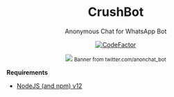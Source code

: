 <div align="center">

# CrushBot
Anonymous Chat for WhatsApp Bot

[![CodeFactor](https://www.codefactor.io/repository/github/sprodev/crushbot/badge?s=fea93dbdc8a73693ff036aca3a50afb5eeb101f4)](https://www.codefactor.io/repository/github/sprodev/crushbot)

<img src="https://pbs.twimg.com/profile_banners/1181100421101707264/1599782637/1500x500" border="0">
<small>Banner from twitter.com/anonchat_bot</small>

</div>

**Requirements**
- [NodeJS (and npm) v12](https://nodejs.org/en/)
